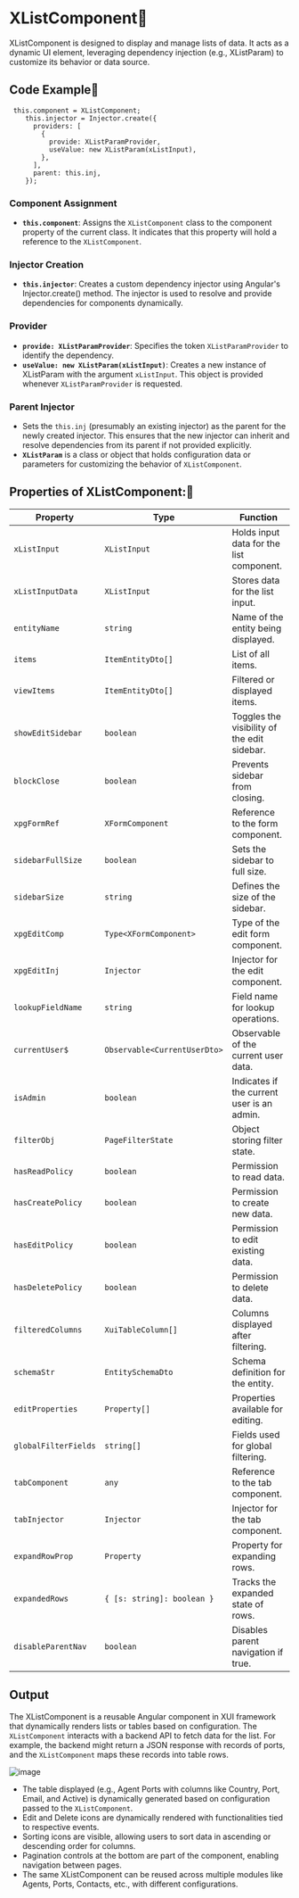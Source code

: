 # XListComponent📖
XListComponent is  designed to display and manage lists of data. It acts as a dynamic UI element, leveraging dependency injection (e.g., XListParam) to customize its behavior or data source.

## Code Example📝
```
 this.component = XListComponent;
    this.injector = Injector.create({
      providers: [
        {
          provide: XListParamProvider,
          useValue: new XListParam(xListInput),
        },
      ],
      parent: this.inj,
    });
```

### Component Assignment
- **<code>this.component</code>**:  Assigns the <code>XListComponent</code> class to the component property of the current class. It indicates that this property will hold a reference to the <code>XListComponent</code>.
### Injector Creation
- **<code>this.injector</code>**:  Creates a custom dependency injector using Angular's Injector.create() method. The injector is used to resolve and provide dependencies for components dynamically.
### Provider
- **<code>provide: XListParamProvider</code>**: Specifies the token <code>XListParamProvider</code> to identify the dependency.
- **<code>useValue: new XListParam(xListInput)</code>**: Creates a new instance of XListParam with the argument <code>xListInput</code>. This object is provided whenever <code>XListParamProvider</code> is requested.
### Parent Injector
- Sets the <code>this.inj</code> (presumably an existing injector) as the parent for the newly created injector. This ensures that the new injector can inherit and resolve dependencies from its parent if not provided explicitly.
- **<code>XListParam</code>** is a class or object that holds configuration data or parameters for customizing the behavior of <code>XListComponent</code>.

 ## Properties of XListComponent:🧩

| Property            | Type                          | Function                                      |
|---------------------|-------------------------------|----------------------------------------------|
| `xListInput`        | `XListInput`                 | Holds input data for the list component.     |
| `xListInputData`    | `XListInput`                 | Stores data for the list input.              |
| `entityName`        | `string`                     | Name of the entity being displayed.          |
| `items`             | `ItemEntityDto[]`            | List of all items.                           |
| `viewItems`         | `ItemEntityDto[]`            | Filtered or displayed items.                 |
| `showEditSidebar`   | `boolean`                    | Toggles the visibility of the edit sidebar.  |
| `blockClose`        | `boolean`                    | Prevents sidebar from closing.               |
| `xpgFormRef`        | `XFormComponent`             | Reference to the form component.             |
| `sidebarFullSize`   | `boolean`                    | Sets the sidebar to full size.               |
| `sidebarSize`       | `string`                     | Defines the size of the sidebar.             |
| `xpgEditComp`       | `Type<XFormComponent>`       | Type of the edit form component.             |
| `xpgEditInj`        | `Injector`                   | Injector for the edit component.             |
| `lookupFieldName`   | `string`                     | Field name for lookup operations.            |
| `currentUser$`      | `Observable<CurrentUserDto>` | Observable of the current user data.         |
| `isAdmin`           | `boolean`                    | Indicates if the current user is an admin.   |
| `filterObj`         | `PageFilterState`            | Object storing filter state.                 |
| `hasReadPolicy`     | `boolean`                    | Permission to read data.                     |
| `hasCreatePolicy`   | `boolean`                    | Permission to create new data.               |
| `hasEditPolicy`     | `boolean`                    | Permission to edit existing data.            |
| `hasDeletePolicy`   | `boolean`                    | Permission to delete data.                   |
| `filteredColumns`   | `XuiTableColumn[]`           | Columns displayed after filtering.           |
| `schemaStr`         | `EntitySchemaDto`            | Schema definition for the entity.            |
| `editProperties`    | `Property[]`                 | Properties available for editing.            |
| `globalFilterFields`| `string[]`                   | Fields used for global filtering.            |
| `tabComponent`      | `any`                        | Reference to the tab component.              |
| `tabInjector`       | `Injector`                   | Injector for the tab component.              |
| `expandRowProp`     | `Property`                   | Property for expanding rows.                 |
| `expandedRows`      | `{ [s: string]: boolean }`   | Tracks the expanded state of rows.           |
| `disableParentNav`  | `boolean`                    | Disables parent navigation if true.          |


## Output
The XListComponent is a reusable Angular component in  XUI framework that dynamically renders lists or tables based on configuration. The <code>XListComponent</code> interacts with a backend API to fetch data for the list. For example, the backend might return a JSON response with records of ports, and the <code>XListComponent</code> maps these records into table rows.

![image](https://github.com/user-attachments/assets/abce00bb-8b0b-4fe8-94b4-ed96afb17b59)

- The table displayed (e.g., Agent Ports with columns like Country, Port, Email, and Active) is dynamically generated based on configuration passed to the <code>XListComponent</code>.
- Edit and Delete icons are dynamically rendered with functionalities tied to respective events.
- Sorting icons are visible, allowing users to sort data in ascending or descending order for columns.
- Pagination controls at the bottom are part of the component, enabling navigation between pages.
- The same XListComponent can be reused across multiple modules like Agents, Ports, Contacts, etc., with different configurations.
